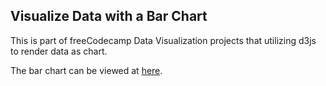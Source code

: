 ## Visualize Data with a Bar Chart

This is part of freeCodecamp Data Visualization projects that utilizing d3js to render data as chart.

The bar chart can be viewed at [here](https://e-tinkers.github.io/freecodecamp/data-visualization/bar-chart/).
